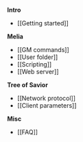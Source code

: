 **Intro**

- [[Getting started]]

**Melia**

- [[GM commands]]
- [[User folder]]
- [[Scripting]]
- [[Web server]]

**Tree of Savior**

- [[Network protocol]]
- [[Client parameters]]

**Misc**

- [[FAQ]]
